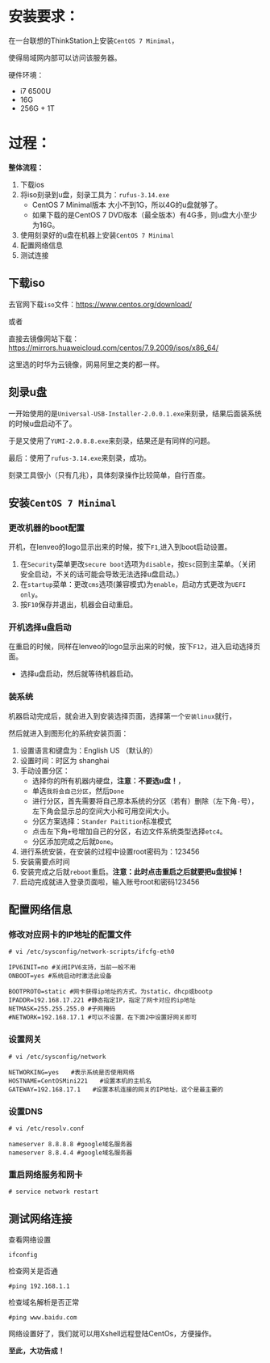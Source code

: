 # 安装要求：

在一台联想的ThinkStation上安装`CentOS 7 Minimal`，

使得局域网内部可以访问该服务器。

硬件环境：

- i7 6500U
- 16G
- 256G + 1T



# 过程：

**整体流程：**

1. 下载ios
2. 将iso刻录到u盘，刻录工具为：`rufus-3.14.exe`
   - CentOS 7 Minimal版本 大小不到1G，所以4G的u盘就够了。
   - 如果下载的是CentOS 7 DVD版本（最全版本）有4G多，则u盘大小至少为16G。
3. 使用刻录好的u盘在机器上安装`CentOS 7 Minimal`
4. 配置网络信息
5. 测试连接

## 下载iso

去官网下载`iso`文件：https://www.centos.org/download/

或者

直接去镜像网站下载：https://mirrors.huaweicloud.com/centos/7.9.2009/isos/x86_64/

这里选的时华为云镜像，网易阿里之类的都一样。



## 刻录u盘

一开始使用的是`Universal-USB-Installer-2.0.0.1.exe`来刻录，结果后面装系统的时候u盘启动不了。

于是又使用了`YUMI-2.0.8.8.exe`来刻录，结果还是有同样的问题。

最后：使用了`rufus-3.14.exe`来刻录，成功。

刻录工具很小（只有几兆），具体刻录操作比较简单，自行百度。



## 安装`CentOS 7 Minimal`

### 更改机器的boot配置

开机，在lenveo的logo显示出来的时候，按下`F1`,进入到boot启动设置。

1. 在`Security`菜单更改`secure boot`选项为`disable`，按`Esc`回到主菜单。（关闭安全启动，不关的话可能会导致无法选择u盘启动。）
2. 在`startup`菜单：更改`cms`选项(兼容模式)为`enable`，启动方式更改为`UEFI only`。
3. 按`F10`保存并退出，机器会自动重启。

### 开机选择u盘启动

在重启的时候，同样在lenveo的logo显示出来的时候，按下`F12`，进入启动选择页面。

- 选择u盘启动，然后就等待机器启动。

### 装系统

机器启动完成后，就会进入到安装选择页面，选择第一个`安装linux`就行，

然后就进入到图形化的系统安装页面：

1. 设置语言和键盘为：English  US （默认的）
2. 设置时间：时区为 shanghai
3. 手动设置分区：
   - 选择你的所有机器内硬盘，**注意：不要选u盘！**，
   - 单选`我将会自己分区`，然后`Done`
   - 进行分区，首先需要将自己原本系统的分区（若有）删除（左下角`-`号），左下角会显示总的空间大小和可用空间大小。
   - 分区方案选择：`Stander Paitition`标准模式
   - 点击左下角`+`号增加自己的分区，右边文件系统类型选择`etc4`。
   - 分区添加完成之后就`Done`。
4. 进行系统安装，在安装的过程中设置root密码为：123456
5. 安装需要点时间
6. 安装完成之后就`reboot`重启。**注意：此时点击重启之后就要把u盘拔掉！**
7. 启动完成就进入登录页面啦，输入账号root和密码123456



## 配置网络信息

### 修改对应网卡的IP地址的配置文件 

```
# vi /etc/sysconfig/network-scripts/ifcfg-eth0
```

```
IPV6INIT=no #关闭IPV6支持，当前一般不用
ONBOOT=yes #系统启动时激活此设备 

BOOTPROTO=static #网卡获得ip地址的方式，为static，dhcp或bootp
IPADDR=192.168.17.221 #静态指定IP，指定了网卡对应的ip地址
NETMASK=255.255.255.0 #子网掩码
#NETWORK=192.168.17.1 #可以不设置，在下面2中设置好网关即可
```

### 设置网关

```
# vi /etc/sysconfig/network
```

```
NETWORKING=yes　　#表示系统是否使用网络
HOSTNAME=CentOSMini221　　#设置本机的主机名
GATEWAY=192.168.17.1　　#设置本机连接的网关的IP地址，这个是最主要的
```

### 设置DNS

```
# vi /etc/resolv.conf
```

```
nameserver 8.8.8.8 #google域名服务器
nameserver 8.8.4.4 #google域名服务器
```

### 重启网络服务和网卡

```
# service network restart
```



## 测试网络连接

查看网络设置

```
ifconfig
```

检查网关是否通

```
#ping 192.168.1.1 
```

检查域名解析是否正常

```
#ping www.baidu.com 
```

网络设置好了，我们就可以用Xshell远程登陆CentOs，方便操作。

**至此，大功告成！**